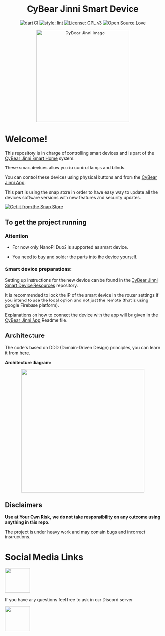 <h1 align="center">CyBear Jinni Smart Device</h1>

<div align="center">

[![dart CI](https://github.com/CyBear-Jinni/CBJ_Smart-Device/workflows/Dart%20CI/badge.svg)](https://github.com/CyBear-Jinni/CBJ_Smart-Device/actions?query=workflow%3A%22Dart+CI%22) [![style: lint](https://img.shields.io/badge/lint-1.3.0-blue)](https://pub.dev/packages/lint) [![License: GPL v3](https://img.shields.io/badge/License-GPLv3-blue.svg)](https://www.gnu.org/licenses/gpl-3.0) [![Open Source Love](https://badges.frapsoft.com/os/v1/open-source.png?v=103)](https://en.wikipedia.org/wiki/Open_source)
</div>

[<div align="center"><img alt="CyBear Jinni image" height="300" src="https://user-images.githubusercontent.com/9304740/95004821-f8417600-05f8-11eb-95bb-60a7863364e0.png">](https://github.com/CyBear-Jinni/CBJ_Smart-Home)
</div>

# Welcome!

This repository is in charge of controlling smart devices and is part of the [CyBear Jinni Smart Home](https://github.com/CyBear-Jinni/CBJ_Smart-Home.git) system.

These smart devices allow you to control lamps and blinds.
 
You can control these devices using physical buttons and from the [CyBear Jinni App](https://github.com/CyBear-Jinni/CBJ_App.git).

This part is using the snap store in order to have easy way to update all the devices software versions with new features and security updates.

[![Get it from the Snap Store](https://snapcraft.io/static/images/badges/en/snap-store-black.svg)](https://snapcraft.io/cybear-jinni)


## To get the project running

### Attention

* For now only NanoPi Duo2 is supported as smart device.

* You need to buy and solder the parts into the device yourself.


### Smart device preparations:

Setting up instructions for the new device can be found in the [CyBear Jinni Smart Device Resources](https://github.com/CyBear-Jinni/CBJ_Smart-Device_Resources.git) repository.

It is recommended to lock the IP of the smart device in the router settings if you intend to use the local option and not just the remote (that is using google Firebase platform).

Explanations on how to connect the device with the app will be given in the [CyBear Jinni App](https://github.com/CyBear-Jinni/CBJ_App.git) Readme file.


## Architecture

The code's based on DDD (Domain-Driven Design) principles, you can learn it from [here](https://www.youtube.com/watch?v=RMiN59x3uH0&list=PLB6lc7nQ1n4iS5p-IezFFgqP6YvAJy84U).

**Architecture diagram:**

<p align="center">
<img src="https://resocoder.com/wp-content/uploads/2020/03/DDD-Flutter-Diagram-v3.svg" width="400">
</p>


## Disclaimers

**Use at Your Own Risk,**
**we do not take responsibility on any outcome using anything in this repo.**

The project is under heavy work and may contain bugs and incorrect instructions.

# Social Media Links

[<img src = "https://cdn.icon-icons.com/icons2/1099/PNG/512/1485482199-linkedin_78667.png" height = "80" >](https://www.linkedin.com/company/cybear-jinni)

If you have any questions feel free to ask in our Discord server 

[<img src="https://cdn.icon-icons.com/icons2/2108/PNG/512/discord_icon_130958.png" height="80">](https://discord.gg/mUXfwUY)
